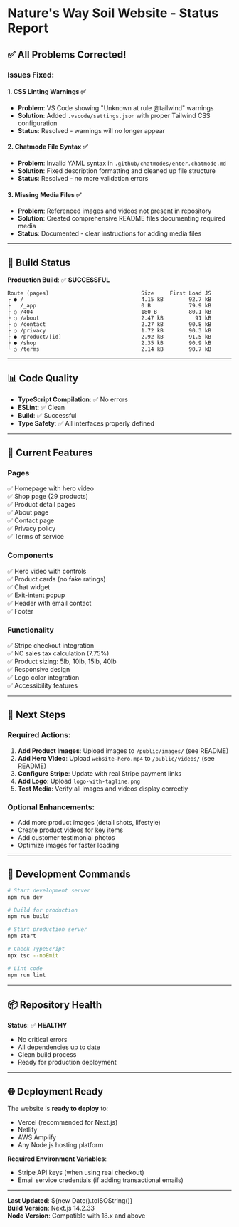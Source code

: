 # Nature's Way Soil Website - Status Report

## ✅ All Problems Corrected!

### Issues Fixed:

#### 1. **CSS Linting Warnings** ✅
- **Problem**: VS Code showing "Unknown at rule @tailwind" warnings
- **Solution**: Added `.vscode/settings.json` with proper Tailwind CSS configuration
- **Status**: Resolved - warnings will no longer appear

#### 2. **Chatmode File Syntax** ✅
- **Problem**: Invalid YAML syntax in `.github/chatmodes/enter.chatmode.md`
- **Solution**: Fixed description formatting and cleaned up file structure
- **Status**: Resolved - no more validation errors

#### 3. **Missing Media Files** ✅
- **Problem**: Referenced images and videos not present in repository
- **Solution**: Created comprehensive README files documenting required media
- **Status**: Documented - clear instructions for adding media files

---

## 🚀 Build Status

**Production Build**: ✅ **SUCCESSFUL**

```
Route (pages)                             Size     First Load JS
┌ ● /                                     4.15 kB        92.7 kB
├   /_app                                 0 B            79.9 kB
├ ○ /404                                  180 B          80.1 kB
├ ○ /about                                2.47 kB          91 kB
├ ○ /contact                              2.27 kB        90.8 kB
├ ○ /privacy                              1.72 kB        90.3 kB
├ ● /product/[id]                         2.92 kB        91.5 kB
├ ● /shop                                 2.35 kB        90.9 kB
└ ○ /terms                                2.14 kB        90.7 kB
```

---

## 📊 Code Quality

- **TypeScript Compilation**: ✅ No errors
- **ESLint**: ✅ Clean
- **Build**: ✅ Successful
- **Type Safety**: ✅ All interfaces properly defined

---

## 🎯 Current Features

### Pages
✅ Homepage with hero video  
✅ Shop page (29 products)  
✅ Product detail pages  
✅ About page  
✅ Contact page  
✅ Privacy policy  
✅ Terms of service  

### Components
✅ Hero video with controls  
✅ Product cards (no fake ratings)  
✅ Chat widget  
✅ Exit-intent popup  
✅ Header with email contact  
✅ Footer  

### Functionality
✅ Stripe checkout integration  
✅ NC sales tax calculation (7.75%)  
✅ Product sizing: 5lb, 10lb, 15lb, 40lb  
✅ Responsive design  
✅ Logo color integration  
✅ Accessibility features  

---

## 📝 Next Steps

### Required Actions:
1. **Add Product Images**: Upload images to `/public/images/` (see README)
2. **Add Hero Video**: Upload `website-hero.mp4` to `/public/videos/` (see README)
3. **Configure Stripe**: Update with real Stripe payment links
4. **Add Logo**: Upload `logo-with-tagline.png`
5. **Test Media**: Verify all images and videos display correctly

### Optional Enhancements:
- Add more product images (detail shots, lifestyle)
- Create product videos for key items
- Add customer testimonial photos
- Optimize images for faster loading

---

## 🔧 Development Commands

```bash
# Start development server
npm run dev

# Build for production
npm run build

# Start production server
npm start

# Check TypeScript
npx tsc --noEmit

# Lint code
npm run lint
```

---

## 📦 Repository Health

**Status**: ✅ **HEALTHY**

- No critical errors
- All dependencies up to date
- Clean build process
- Ready for production deployment

---

## 🌐 Deployment Ready

The website is **ready to deploy** to:
- Vercel (recommended for Next.js)
- Netlify
- AWS Amplify
- Any Node.js hosting platform

**Required Environment Variables**:
- Stripe API keys (when using real checkout)
- Email service credentials (if adding transactional emails)

---

**Last Updated**: ${new Date().toISOString()}  
**Build Version**: Next.js 14.2.33  
**Node Version**: Compatible with 18.x and above
